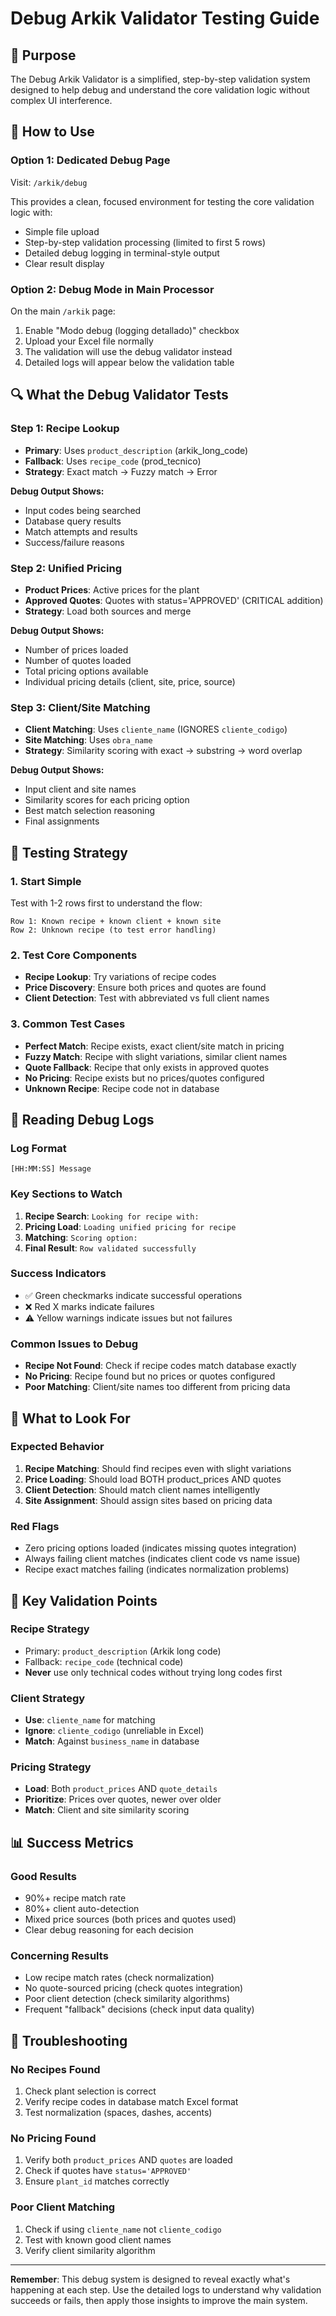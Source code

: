 # Debug Arkik Validator Testing Guide

## 🎯 Purpose

The Debug Arkik Validator is a simplified, step-by-step validation system designed to help debug and understand the core validation logic without complex UI interference.

## 🚀 How to Use

### Option 1: Dedicated Debug Page
Visit: `/arkik/debug`

This provides a clean, focused environment for testing the core validation logic with:
- Simple file upload
- Step-by-step validation processing (limited to first 5 rows)
- Detailed debug logging in terminal-style output
- Clear result display

### Option 2: Debug Mode in Main Processor
On the main `/arkik` page:
1. Enable "Modo debug (logging detallado)" checkbox
2. Upload your Excel file normally
3. The validation will use the debug validator instead
4. Detailed logs will appear below the validation table

## 🔍 What the Debug Validator Tests

### Step 1: Recipe Lookup
- **Primary**: Uses `product_description` (arkik_long_code)
- **Fallback**: Uses `recipe_code` (prod_tecnico)
- **Strategy**: Exact match → Fuzzy match → Error

**Debug Output Shows:**
- Input codes being searched
- Database query results
- Match attempts and results
- Success/failure reasons

### Step 2: Unified Pricing
- **Product Prices**: Active prices for the plant
- **Approved Quotes**: Quotes with status='APPROVED' (CRITICAL addition)
- **Strategy**: Load both sources and merge

**Debug Output Shows:**
- Number of prices loaded
- Number of quotes loaded
- Total pricing options available
- Individual pricing details (client, site, price, source)

### Step 3: Client/Site Matching
- **Client Matching**: Uses `cliente_name` (IGNORES `cliente_codigo`)
- **Site Matching**: Uses `obra_name`
- **Strategy**: Similarity scoring with exact → substring → word overlap

**Debug Output Shows:**
- Input client and site names
- Similarity scores for each pricing option
- Best match selection reasoning
- Final assignments

## 🧪 Testing Strategy

### 1. Start Simple
Test with 1-2 rows first to understand the flow:
```
Row 1: Known recipe + known client + known site
Row 2: Unknown recipe (to test error handling)
```

### 2. Test Core Components
- **Recipe Lookup**: Try variations of recipe codes
- **Price Discovery**: Ensure both prices and quotes are found
- **Client Detection**: Test with abbreviated vs full client names

### 3. Common Test Cases
- **Perfect Match**: Recipe exists, exact client/site match in pricing
- **Fuzzy Match**: Recipe with slight variations, similar client names
- **Quote Fallback**: Recipe that only exists in approved quotes
- **No Pricing**: Recipe exists but no prices/quotes configured
- **Unknown Recipe**: Recipe code not in database

## 📝 Reading Debug Logs

### Log Format
```
[HH:MM:SS] Message
```

### Key Sections to Watch
1. **Recipe Search**: `Looking for recipe with:`
2. **Pricing Load**: `Loading unified pricing for recipe`
3. **Matching**: `Scoring option:`
4. **Final Result**: `Row validated successfully`

### Success Indicators
- ✅ Green checkmarks indicate successful operations
- ❌ Red X marks indicate failures
- ⚠️ Yellow warnings indicate issues but not failures

### Common Issues to Debug
- **Recipe Not Found**: Check if recipe codes match database exactly
- **No Pricing**: Recipe found but no prices or quotes configured
- **Poor Matching**: Client/site names too different from pricing data

## 🔧 What to Look For

### Expected Behavior
1. **Recipe Matching**: Should find recipes even with slight variations
2. **Price Loading**: Should load BOTH product_prices AND quotes
3. **Client Detection**: Should match client names intelligently
4. **Site Assignment**: Should assign sites based on pricing data

### Red Flags
- Zero pricing options loaded (indicates missing quotes integration)
- Always failing client matches (indicates client code vs name issue)
- Recipe exact matches failing (indicates normalization problems)

## 🎯 Key Validation Points

### Recipe Strategy
- Primary: `product_description` (Arkik long code)
- Fallback: `recipe_code` (technical code)
- **Never** use only technical codes without trying long codes first

### Client Strategy  
- **Use**: `cliente_name` for matching
- **Ignore**: `cliente_codigo` (unreliable in Excel)
- **Match**: Against `business_name` in database

### Pricing Strategy
- **Load**: Both `product_prices` AND `quote_details`
- **Prioritize**: Prices over quotes, newer over older
- **Match**: Client and site similarity scoring

## 📊 Success Metrics

### Good Results
- 90%+ recipe match rate
- 80%+ client auto-detection
- Mixed price sources (both prices and quotes used)
- Clear debug reasoning for each decision

### Concerning Results
- Low recipe match rates (check normalization)
- No quote-sourced pricing (check quotes integration)
- Poor client detection (check similarity algorithms)
- Frequent "fallback" decisions (check input data quality)

## 🚨 Troubleshooting

### No Recipes Found
1. Check plant selection is correct
2. Verify recipe codes in database match Excel format
3. Test normalization (spaces, dashes, accents)

### No Pricing Found
1. Verify both `product_prices` AND `quotes` are loaded
2. Check if quotes have `status='APPROVED'`
3. Ensure `plant_id` matches correctly

### Poor Client Matching
1. Check if using `cliente_name` not `cliente_codigo`
2. Test with known good client names
3. Verify client similarity algorithm

---

**Remember**: This debug system is designed to reveal exactly what's happening at each step. Use the detailed logs to understand why validation succeeds or fails, then apply those insights to improve the main system.
